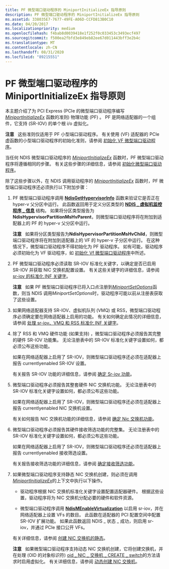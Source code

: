 ```yaml
---
title: PF 微型端口驱动程序的 MiniportInitializeEx 指导原则
description: PF 微型端口驱动程序的 MiniportInitializeEx 指导原则
ms.assetid: 338035E7-7677-49FE-A06D-CCFD813B0C10
ms.date: 04/20/2017
ms.localizationpriority: medium
ms.openlocfilehash: f4bab8d0039418e1f252f0c033453c3493ecf497
ms.sourcegitcommit: f500ea2fbfd3e849eb82ee67d011443bff3e2b4c
ms.translationtype: MT
ms.contentlocale: zh-CN
ms.lasthandoff: 08/31/2020
ms.locfileid: "89215551"
---
```

# <a name="miniportinitializeex-guidelines-for-pf-miniport-drivers"></a>PF 微型端口驱动程序的 MiniportInitializeEx 指导原则


本主题介绍了为 PCI Express (PCIe 的微型端口驱动程序编写 [*MiniportInitializeEx*](/windows-hardware/drivers/ddi/ndis/nc-ndis-miniport_initialize) 函数的准则) 物理功能 (PF) 。 PF 是网络适配器的一个组件，它支持 (SR-IOV) 的单个根 i/o 虚拟化。

**注意**   这些准则仅适用于 PF 小型端口驱动程序。 有关使用 (VF) 适配器的 PCIe 虚函数的小型端口驱动程序的初始化准则，请参阅 [初始化 VF 微型端口驱动程序](initializing-a-vf-miniport-driver.md)。

 

当任何 NDIS 微型端口驱动程序的 [*MiniportInitializeEx*](/windows-hardware/drivers/ddi/ndis/nc-ndis-miniport_initialize) 函数时，PF 微型端口驱动程序将遵循相同的步骤。 有关这些步骤的详细信息，请参阅 [初始化微型端口驱动程序](initializing-a-miniport-driver.md)。

除了这些步骤以外，在 NDIS 调用驱动程序的 [*MiniportInitializeEx*](/windows-hardware/drivers/ddi/ndis/nc-ndis-miniport_initialize) 函数时，PF 微型端口驱动程序还必须执行以下附加步骤：

1.  PF 微型端口驱动程序调用 [**NdisGetHypervisorInfo**](/windows-hardware/drivers/ddi/ndis/nf-ndis-ndisgethypervisorinfo) 函数来验证它是否正在 hyper-v 父分区中运行。 此函数返回用于定义分区类型的 [**NDIS \_ 虚拟机监控程序 \_ 信息**](/windows-hardware/drivers/ddi/ntddndis/ns-ntddndis-_ndis_hypervisor_info) 结构。 如果将分区类型报告为 **NdisHypervisorPartitionMsHvParent**，则微型端口驱动程序将在附加到适配器上的 PF 的 hyper-v 父分区中运行。

    **注意**   如果将分区类型报告为**NdisHypervisorPartitionMsHvChild**，则微型端口驱动程序将在附加到适配器上的 VF 的 hyper-v 子分区中运行。 在这种情况下，微型端口驱动程序不得初始化为 PF 驱动程序。 如有可能，驱动程序必须初始化为 VF 驱动程序，如 [初始化 Vf 微型端口驱动程序](initializing-a-vf-miniport-driver.md)中所述。

     

2.  PF 微型端口驱动程序必须读取 SR-IOV 标准化关键字，以确定是否已启用 SR-IOV 并获取 NIC 交换机配置设置。 有关这些关键字的详细信息，请参阅 [sr-iov 的标准化 INF 关键字](standardized-inf-keywords-for-sr-iov.md)。

    **注意**   如果 PF 微型端口驱动程序已将入口点注册到[*MiniportSetOptions*](/windows-hardware/drivers/ddi/ndis/nc-ndis-set_options)函数，则当 NDIS 调用*MiniportSetOptions*时，驱动程序可能以前从注册表获取了这些设置。

     

3.  如果网络适配器支持 SR-IOV、虚拟机队列 (VMQ) 或 RSS，微型端口驱动程序必须确定要在网络适配器上启用的功能。 有关如何确定此情况的详细信息，请参阅 [处理 sr-iov、VMQ 和 RSS 标准化 INF 关键字](handling-sr-iov--vmq--and-rss-standardized-inf-keywords.md)。

4.  除了 RSS 和 VMQ 硬件功能 (如果支持) ，微型端口驱动程序必须报告其完整的硬件 SR-IOV 功能集。 无论注册表中的 SR-IOV 标准化关键字设置如何，都必须公布这些功能。

    如果在网络适配器上启用了 SR-IOV，则微型端口驱动程序还必须在适配器上报告 currentlyenabled SR-IOV 设置。

    有关报告 SR-IOV 功能的详细信息，请参阅 [确定 Sr-iov 功能](determining-sr-iov-capabilities.md)。

5.  微型端口驱动程序必须报告其整套硬件 NIC 交换机功能。 无论注册表中的 SR-IOV 标准化关键字设置如何，都必须公布这些功能。

    如果在网络适配器上启用了 SR-IOV，则微型端口驱动程序还必须在适配器上报告 currentlyenabled NIC 交换机设置。

    有关如何报告 NIC 交换机功能的详细信息，请参阅 [确定 Nic 交换机功能](determining-nic-switch-capabilities.md)。

6.  微型端口驱动程序必须报告其硬件接收筛选功能的完整集。 无论注册表中的 SR-IOV 标准化关键字设置如何，都必须公布这些功能。

    如果在网络适配器上启用了 SR-IOV，则微型端口驱动程序还必须在适配器上报告 currentlyenabled 接收筛选设置。

    有关报告接收筛选功能的详细信息，请参阅 [确定接收筛选功能](determining-receive-filtering-capabilities.md)。

7.  如果微型端口驱动程序支持静态 NIC 交换机创建，则必须在调用 [*MiniportInitializeEx*](/windows-hardware/drivers/ddi/ndis/nc-ndis-miniport_initialize)的上下文中执行以下操作。

    -   驱动程序根据 NIC 交换机标准化关键字设置配置适配器硬件。 根据这些设置，驱动程序将为 NIC 交换机分配必要的硬件和软件资源。

    -   微型端口驱动程序调用 [**NdisMEnableVirtualization**](/windows-hardware/drivers/ddi/ndis/nf-ndis-ndismenablevirtualization) 以启用 sr-iov，并在网络适配器上设置 VFs 的数目。 此函数在适配器的 PCI 配置空间中配置 SR-IOV 扩展功能。 如果此函数返回 NDIS \_ 状态 \_ 成功，则启用 sr-iov，并通过 PCIe 接口公开 VFs。

    有关详细信息，请参阅 [创建 NIC 交换机的静态](static-creation-of-a-nic-switch.md)。

    **注意**   如果微型端口驱动程序支持动态 NIC 交换机创建，它将创建交换机，并在处理 (OID 的对象标识符) [oid \_ NIC \_ 交换机 \_ CREATE \_ switch](./oid-nic-switch-create-switch.md)的方法请求时启用虚拟化。 有关详细信息，请参阅 [动态创建 NIC 交换机](dynamic-creation-of-a-nic-switch.md)。

     

 

